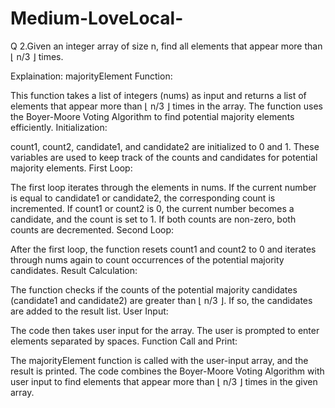 # Medium-LoveLocal-
Q 2.Given an integer array of size n, find all elements that appear more than ⌊ n/3 ⌋ times.

Explaination:
majorityElement Function:

This function takes a list of integers (nums) as input and returns a list of elements that appear more than ⌊ n/3 ⌋ times in the array.
The function uses the Boyer-Moore Voting Algorithm to find potential majority elements efficiently.
Initialization:

count1, count2, candidate1, and candidate2 are initialized to 0 and 1. These variables are used to keep track of the counts and candidates for potential majority elements.
First Loop:

The first loop iterates through the elements in nums.
If the current number is equal to candidate1 or candidate2, the corresponding count is incremented.
If count1 or count2 is 0, the current number becomes a candidate, and the count is set to 1.
If both counts are non-zero, both counts are decremented.
Second Loop:

After the first loop, the function resets count1 and count2 to 0 and iterates through nums again to count occurrences of the potential majority candidates.
Result Calculation:

The function checks if the counts of the potential majority candidates (candidate1 and candidate2) are greater than ⌊ n/3 ⌋. If so, the candidates are added to the result list.
User Input:

The code then takes user input for the array. The user is prompted to enter elements separated by spaces.
Function Call and Print:

The majorityElement function is called with the user-input array, and the result is printed.
The code combines the Boyer-Moore Voting Algorithm with user input to find elements that appear more than ⌊ n/3 ⌋ times in the given array.
